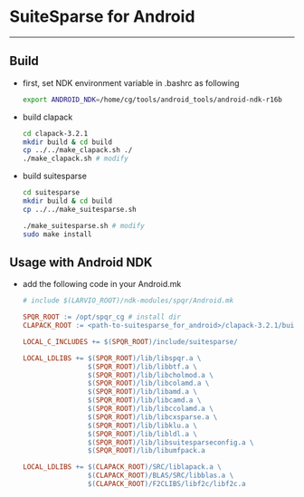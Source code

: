 # SuiteSparse for Android

-----

## Build

* first, set NDK environment variable in .bashrc as following
  ```sh
  export ANDROID_NDK=/home/cg/tools/android_tools/android-ndk-r16b
  ```

* build clapack
  ```sh
  cd clapack-3.2.1
  mkdir build & cd build
  cp ../../make_clapack.sh ./
  ./make_clapack.sh # modify
  ```

* build suitesparse
  ```sh
  cd suitesparse
  mkdir build & cd build
  cp ../../make_suitesparse.sh

  ./make_suitesparse.sh # modify
  sudo make install
  ```

## Usage with Android NDK

* add the following code in your Android.mk
  ```makefile
  # include $(LARVIO_ROOT)/ndk-modules/spqr/Android.mk

  SPQR_ROOT := /opt/spqr_cg # install dir
  CLAPACK_ROOT := <path-to-suitesparse_for_android>/clapack-3.2.1/build # source build dir

  LOCAL_C_INCLUDES += $(SPQR_ROOT)/include/suitesparse/

  LOCAL_LDLIBS += $(SPQR_ROOT)/lib/libspqr.a \
                  $(SPQR_ROOT)/lib/libbtf.a \
                  $(SPQR_ROOT)/lib/libcholmod.a \
                  $(SPQR_ROOT)/lib/libcolamd.a \
                  $(SPQR_ROOT)/lib/libamd.a \
                  $(SPQR_ROOT)/lib/libcamd.a \
                  $(SPQR_ROOT)/lib/libccolamd.a \
                  $(SPQR_ROOT)/lib/libcxsparse.a \
                  $(SPQR_ROOT)/lib/libklu.a \
                  $(SPQR_ROOT)/lib/libldl.a \
                  $(SPQR_ROOT)/lib/libsuitesparseconfig.a \
                  $(SPQR_ROOT)/lib/libumfpack.a

  LOCAL_LDLIBS += $(CLAPACK_ROOT)/SRC/liblapack.a \
                  $(CLAPACK_ROOT)/BLAS/SRC/libblas.a \
                  $(CLAPACK_ROOT)/F2CLIBS/libf2c/libf2c.a
  ```


